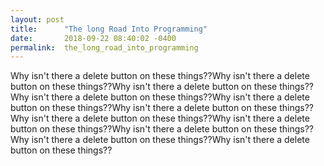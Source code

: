 ```yaml
---
layout: post
title:      "The long Road Into Programming"
date:       2018-09-22 08:40:02 -0400
permalink:  the_long_road_into_programming
---
```



Why isn't there a delete button on these things??Why isn't there a delete button on these things??Why isn't there a delete button on these things??Why isn't there a delete button on these things??Why isn't there a delete button on these things??Why isn't there a delete button on these things??Why isn't there a delete button on these things??Why isn't there a delete button on these things??Why isn't there a delete button on these things??Why isn't there a delete button on these things??Why isn't there a delete button on these things??
